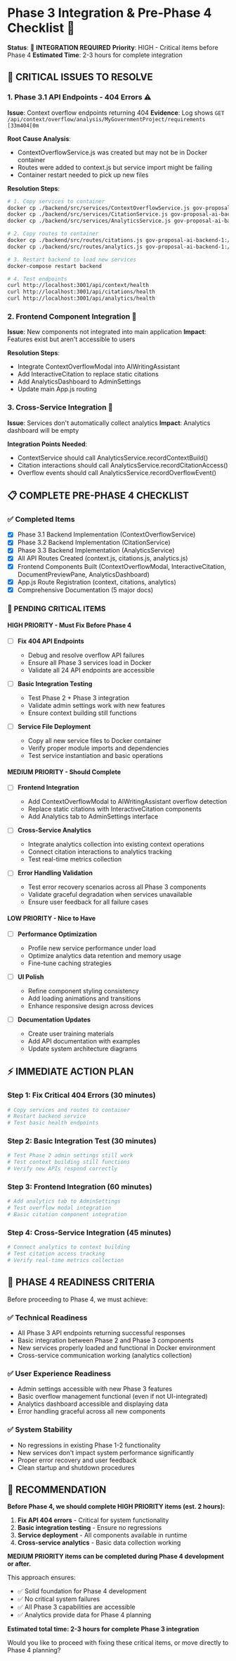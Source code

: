 # Phase 3 Integration & Pre-Phase 4 Checklist 🔧

**Status**: 🔄 **INTEGRATION REQUIRED**
**Priority**: HIGH - Critical items before Phase 4
**Estimated Time**: 2-3 hours for complete integration

## 🚨 **CRITICAL ISSUES TO RESOLVE**

### 1. **Phase 3.1 API Endpoints - 404 Errors** ⚠️
**Issue**: Context overflow endpoints returning 404
**Evidence**: Log shows `GET /api/context/overflow/analysis/MyGovernmentProject/requirements [33m404[0m`

**Root Cause Analysis**:
- ContextOverflowService.js was created but may not be in Docker container
- Routes were added to context.js but service import might be failing
- Container restart needed to pick up new files

**Resolution Steps**:
```bash
# 1. Copy services to container
docker cp ./backend/src/services/ContextOverflowService.js gov-proposal-ai-backend-1:/usr/src/app/src/services/
docker cp ./backend/src/services/CitationService.js gov-proposal-ai-backend-1:/usr/src/app/src/services/
docker cp ./backend/src/services/AnalyticsService.js gov-proposal-ai-backend-1:/usr/src/app/src/services/

# 2. Copy routes to container
docker cp ./backend/src/routes/citations.js gov-proposal-ai-backend-1:/usr/src/app/src/routes/
docker cp ./backend/src/routes/analytics.js gov-proposal-ai-backend-1:/usr/src/app/src/routes/

# 3. Restart backend to load new services
docker-compose restart backend

# 4. Test endpoints
curl http://localhost:3001/api/context/health
curl http://localhost:3001/api/citations/health
curl http://localhost:3001/api/analytics/health
```

### 2. **Frontend Component Integration** 🎨
**Issue**: New components not integrated into main application
**Impact**: Features exist but aren't accessible to users

**Resolution Steps**:
- Integrate ContextOverflowModal into AIWritingAssistant
- Add InteractiveCitation to replace static citations
- Add AnalyticsDashboard to AdminSettings
- Update main App.js routing

### 3. **Cross-Service Integration** 🔄
**Issue**: Services don't automatically collect analytics
**Impact**: Analytics dashboard will be empty

**Integration Points Needed**:
- ContextService should call AnalyticsService.recordContextBuild()
- Citation interactions should call AnalyticsService.recordCitationAccess()
- Overflow events should call AnalyticsService.recordOverflowEvent()

## 📋 **COMPLETE PRE-PHASE 4 CHECKLIST**

### ✅ **Completed Items**
- [x] Phase 3.1 Backend Implementation (ContextOverflowService)
- [x] Phase 3.2 Backend Implementation (CitationService)
- [x] Phase 3.3 Backend Implementation (AnalyticsService)
- [x] All API Routes Created (context.js, citations.js, analytics.js)
- [x] Frontend Components Built (ContextOverflowModal, InteractiveCitation, DocumentPreviewPane, AnalyticsDashboard)
- [x] App.js Route Registration (context, citations, analytics)
- [x] Comprehensive Documentation (5 major docs)

### 🔄 **PENDING CRITICAL ITEMS**

#### **HIGH PRIORITY - Must Fix Before Phase 4**

- [ ] **Fix 404 API Endpoints**
  - Debug and resolve overflow API failures
  - Ensure all Phase 3 services load in Docker
  - Validate all 24 API endpoints are accessible

- [ ] **Basic Integration Testing**
  - Test Phase 2 + Phase 3 integration
  - Validate admin settings work with new features
  - Ensure context building still functions

- [ ] **Service File Deployment**
  - Copy all new service files to Docker container
  - Verify proper module imports and dependencies
  - Test service instantiation and basic operations

#### **MEDIUM PRIORITY - Should Complete**

- [ ] **Frontend Integration**
  - Add ContextOverflowModal to AIWritingAssistant overflow detection
  - Replace static citations with InteractiveCitation components
  - Add Analytics tab to AdminSettings interface

- [ ] **Cross-Service Analytics**
  - Integrate analytics collection into existing context operations
  - Connect citation interactions to analytics tracking
  - Test real-time metrics collection

- [ ] **Error Handling Validation**
  - Test error recovery scenarios across all Phase 3 components
  - Validate graceful degradation when services unavailable
  - Ensure user feedback for all failure cases

#### **LOW PRIORITY - Nice to Have**

- [ ] **Performance Optimization**
  - Profile new service performance under load
  - Optimize analytics data retention and memory usage
  - Fine-tune caching strategies

- [ ] **UI Polish**
  - Refine component styling consistency
  - Add loading animations and transitions
  - Enhance responsive design across devices

- [ ] **Documentation Updates**
  - Create user training materials
  - Add API documentation with examples
  - Update system architecture diagrams

## ⚡ **IMMEDIATE ACTION PLAN**

### **Step 1: Fix Critical 404 Errors (30 minutes)**
```bash
# Copy services and routes to container
# Restart backend service
# Test basic health endpoints
```

### **Step 2: Basic Integration Test (30 minutes)**
```bash
# Test Phase 2 admin settings still work
# Test context building still functions
# Verify new APIs respond correctly
```

### **Step 3: Frontend Integration (60 minutes)**
```bash
# Add analytics tab to AdminSettings
# Test overflow modal integration
# Basic citation component integration
```

### **Step 4: Cross-Service Integration (45 minutes)**
```bash
# Connect analytics to context building
# Test citation access tracking
# Verify real-time metrics collection
```

## 🎯 **PHASE 4 READINESS CRITERIA**

Before proceeding to Phase 4, we must achieve:

### **✅ Technical Readiness**
- All Phase 3 API endpoints returning successful responses
- Basic integration between Phase 2 and Phase 3 components
- New services properly loaded and functional in Docker environment
- Cross-service communication working (analytics collection)

### **✅ User Experience Readiness**
- Admin settings accessible with new Phase 3 features
- Basic overflow management functional (even if not UI-integrated)
- Analytics dashboard accessible and displaying data
- Error handling graceful across all new components

### **✅ System Stability**
- No regressions in existing Phase 1-2 functionality
- New services don't impact system performance significantly
- Proper error recovery and user feedback
- Clean startup and shutdown procedures

## 🚀 **RECOMMENDATION**

**Before Phase 4, we should complete HIGH PRIORITY items (est. 2 hours):**

1. **Fix API 404 errors** - Critical for system functionality
2. **Basic integration testing** - Ensure no regressions
3. **Service deployment** - All components available in runtime
4. **Cross-service analytics** - Basic data collection working

**MEDIUM PRIORITY items can be completed during Phase 4 development or after.**

This approach ensures:
- ✅ Solid foundation for Phase 4 development
- ✅ No critical system failures
- ✅ All Phase 3 capabilities are accessible
- ✅ Analytics provide data for Phase 4 planning

**Estimated total time: 2-3 hours for complete Phase 3 integration**

Would you like to proceed with fixing these critical items, or move directly to Phase 4 planning?